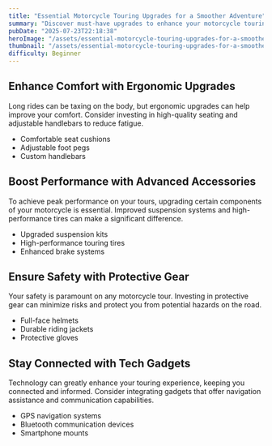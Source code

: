 ```yaml
---
title: "Essential Motorcycle Touring Upgrades for a Smoother Adventure"
summary: "Discover must-have upgrades to enhance your motorcycle touring experience and ensure a smoother ride."
pubDate: "2025-07-23T22:18:38"
heroImage: "/assets/essential-motorcycle-touring-upgrades-for-a-smoother-adventure-hero.jpg"
thumbnail: "/assets/essential-motorcycle-touring-upgrades-for-a-smoother-adventure-thumb.jpg"
difficulty: Beginner
---
```


<h2>Enhance Comfort with Ergonomic Upgrades</h2>
<p>Long rides can be taxing on the body, but ergonomic upgrades can help improve your comfort. Consider investing in high-quality seating and adjustable handlebars to reduce fatigue.</p>
<ul>
  <li>Comfortable seat cushions</li>
  <li>Adjustable foot pegs</li>
  <li>Custom handlebars</li>
</ul>

<h2>Boost Performance with Advanced Accessories</h2>
<p>To achieve peak performance on your tours, upgrading certain components of your motorcycle is essential. Improved suspension systems and high-performance tires can make a significant difference.</p>
<ul>
  <li>Upgraded suspension kits</li>
  <li>High-performance touring tires</li>
  <li>Enhanced brake systems</li>
</ul>

<h2>Ensure Safety with Protective Gear</h2>
<p>Your safety is paramount on any motorcycle tour. Investing in protective gear can minimize risks and protect you from potential hazards on the road.</p>
<ul>
  <li>Full-face helmets</li>
  <li>Durable riding jackets</li>
  <li>Protective gloves</li>
</ul>

<h2>Stay Connected with Tech Gadgets</h2>
<p>Technology can greatly enhance your touring experience, keeping you connected and informed. Consider integrating gadgets that offer navigation assistance and communication capabilities.</p>
<ul>
  <li>GPS navigation systems</li>
  <li>Bluetooth communication devices</li>
  <li>Smartphone mounts</li>
</ul>